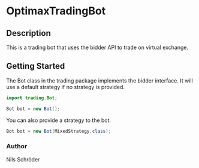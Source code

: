 # OptimaxTradingBot

## Description

This is a trading bot that uses the bidder API to trade on virtual exchange.

## Getting Started


The Bot class in the trading package implements the bidder interface.
It will use a default strategy if no strategy is provided.

````java
import trading.Bot;

Bot bot = new Bot();
````

You can also provide a strategy to the bot.


````java
Bot bot = new Bot(MixedStrategy.class);
````


### Author
Nils Schröder